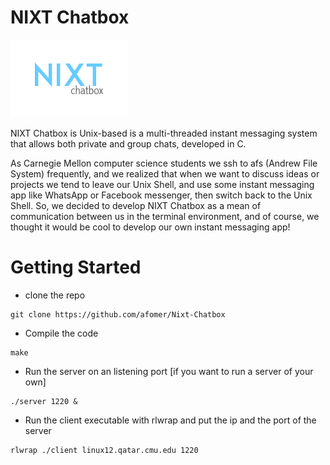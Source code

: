 # NIXT Chatbox

![alt text](img/logo_unix-chatbox-nobox.jpg)


NIXT Chatbox is Unix-based is a multi-threaded instant messaging system that allows both private and group
chats, developed in C. 

As Carnegie Mellon computer science students we ssh to afs (Andrew File System) frequently, and we realized that when we want to discuss ideas or projects we tend to leave our Unix Shell, and use some instant messaging app like WhatsApp or Facebook messenger, then switch back to the Unix Shell. So, we decided to develop NIXT Chatbox as a mean of communication between us in the terminal environment, and of course, we thought it would be cool to develop our own instant messaging app!


# Getting Started

- clone the repo
``` shell
git clone https://github.com/afomer/Nixt-Chatbox
```
- Compile the code
``` shell
make
```
- Run the server on an listening port [if you want to run a server of your own]
``` shell
./server 1220 &
```

- Run the client executable with rlwrap and put the ip and the port of the server
``` shell
rlwrap ./client linux12.qatar.cmu.edu 1220
```
